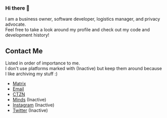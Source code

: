 ### Hi there 👋
I am a business owner, software developer, logistics manager, and privacy advocate.<br>
Feel free to take a look around my profile and check out my code and development history!<br>

## Contact Me
Listed in order of importance to me.<br>
I don't use platforms marked with (Inactive) but keep them around because I like archiving my stuff :)

* [Matrix](https://matrix.to/#/@ducheng:matrix.org)
* <a href = "mailto:ducheng0@protonmail.com">Email</a>
* [CTZN](https://ctznry.com/ducheng@ctzn.one)
* [Minds](https://www.minds.com/ducheng/) (Inactive)
* [Instagram](https://instagram.com/du311310) (Inactive)
* [Twitter](https://twitter.com/ducheng0) (Inactive)
